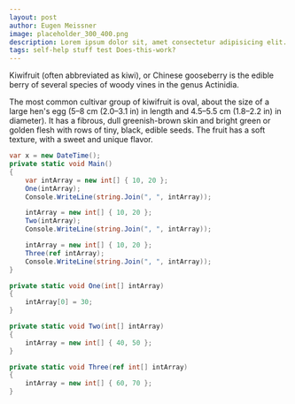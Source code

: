 ```yaml
---
layout: post
author: Eugen Meissner
image: placeholder_300_400.png
description: Lorem ipsum dolor sit, amet consectetur adipisicing elit. Eaque aliquid possimus iste eum laborum voluptatum velit aliquam nesciunt recusandae fuga est animi, enim fugiat quod libero nostrum reiciendis! Voluptatibus repudiandae quia sint provident fugiat dolores sit reiciendis veritatis animi distinctio iure odio, itaque est ratione ducimus aspernatur eveniet quod omnis.
tags: self-help stuff test Does-this-work?
---
```


Kiwifruit (often abbreviated as kiwi), or Chinese gooseberry is the edible
berry of several species of woody vines in the genus Actinidia.

The most common cultivar group of kiwifruit is oval, about the size of a large
hen's egg (5–8 cm (2.0–3.1 in) in length and 4.5–5.5 cm (1.8–2.2 in) in
diameter). It has a fibrous, dull greenish-brown skin and bright green or
golden flesh with rows of tiny, black, edible seeds. The fruit has a soft
texture, with a sweet and unique flavor.
```c#
var x = new DateTime();
private static void Main()
{
    var intArray = new int[] { 10, 20 };
    One(intArray);
    Console.WriteLine(string.Join(", ", intArray));

    intArray = new int[] { 10, 20 };
    Two(intArray);
    Console.WriteLine(string.Join(", ", intArray));

    intArray = new int[] { 10, 20 };
    Three(ref intArray);
    Console.WriteLine(string.Join(", ", intArray));
}

private static void One(int[] intArray)
{
    intArray[0] = 30;
}

private static void Two(int[] intArray)
{
    intArray = new int[] { 40, 50 };
}

private static void Three(ref int[] intArray)
{
    intArray = new int[] { 60, 70 };
}
```